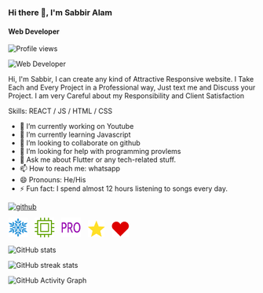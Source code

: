 ### Hi there 👋, I'm Sabbir Alam
#### Web Developer
![Profile views](https://gpvc.arturio.dev/mdsabbiralam1)

![Web Developer](https://scontent.fdac116-1.fna.fbcdn.net/v/t1.6435-9/126069494_2639340899652676_7019244452709350181_n.jpg?_nc_cat=103&ccb=1-5&_nc_sid=19026a&_nc_ohc=fn5nKgTQtyUAX8cdrd1&_nc_ht=scontent.fdac116-1.fna&oh=00_AT9ZTQylMN7hlvEQ5k8_6x4RrgQZVpwZISnLQPbAImw3aA&oe=620805F0)

Hi, I'm Sabbir, I can create any kind of Attractive Responsive website. I Take Each and Every Project in a Professional way, Just text me and Discuss your Project. I am very Careful about my Responsibility and Client Satisfaction

Skills:  REACT / JS / HTML / CSS

- 🔭 I’m currently working on Youtube 
- 🌱 I’m currently learning Javascript 
- 👯 I’m looking to collaborate on github 
- 🤔 I’m looking for help with programming provlems 
- 💬 Ask me about Flutter or any tech-related stuff. 
- 📫 How to reach me: whatsapp 
- 😄 Pronouns: He/His 
- ⚡ Fun fact:  I spend almost 12 hours listening to songs every day. 


[<img src='https://cdn.jsdelivr.net/npm/simple-icons@3.0.1/icons/github.svg' alt='github' height='40'>](https://github.com/mdsabbiralam1)  

<a href='https://archiveprogram.github.com/'><img src='https://raw.githubusercontent.com/acervenky/animated-github-badges/master/assets/acbadge.gif' width='40' height='40'></a> <a href='https://docs.github.com/en/developers'><img src='https://raw.githubusercontent.com/acervenky/animated-github-badges/master/assets/devbadge.gif' width='40' height='40'></a> <a href='https://github.com/pricing'><img src='https://raw.githubusercontent.com/acervenky/animated-github-badges/master/assets/pro.gif' width='40' height='40'></a> <a href='https://stars.github.com/'><img src='https://raw.githubusercontent.com/acervenky/animated-github-badges/master/assets/starbadge.gif' width='35' height='35'></a> <a href='https://docs.github.com/en/github/supporting-the-open-source-community-with-github-sponsors'><img src='https://raw.githubusercontent.com/acervenky/animated-github-badges/master/assets/sponsorbadge.gif' width='35' height='35'></a> 


![GitHub stats](https://github-readme-stats.vercel.app/api?username=mdsabbiralam1&show_icons=true)    

![GitHub streak stats](https://github-readme-streak-stats.herokuapp.com/?user=mdsabbiralam1)    

![GitHub Activity Graph](https://activity-graph.herokuapp.com/graph?username=mdsabbiralam1)
